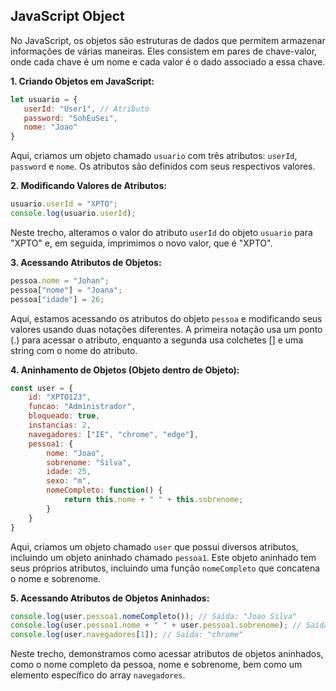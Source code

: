 ## JavaScript Object

No JavaScript, os objetos são estruturas de dados que permitem armazenar informações de várias maneiras. Eles consistem em pares de chave-valor, onde cada chave é um nome e cada valor é o dado associado a essa chave.

**1. Criando Objetos em JavaScript:**
```javascript
let usuario = {
   userId: "User1", // Atributo
   password: "SohEuSei",
   nome: "Joao"
}
```
Aqui, criamos um objeto chamado `usuario` com três atributos: `userId`, `password` e `nome`. Os atributos são definidos com seus respectivos valores.

**2. Modificando Valores de Atributos:**
```javascript
usuario.userId = "XPTO";
console.log(usuario.userId);
```
Neste trecho, alteramos o valor do atributo `userId` do objeto `usuario` para "XPTO" e, em seguida, imprimimos o novo valor, que é "XPTO".

**3. Acessando Atributos de Objetos:**
```javascript
pessoa.nome = "Johan";
pessoa["nome"] = "Joana";
pessoa["idade"] = 26;
```
Aqui, estamos acessando os atributos do objeto `pessoa` e modificando seus valores usando duas notações diferentes. A primeira notação usa um ponto (.) para acessar o atributo, enquanto a segunda usa colchetes [] e uma string com o nome do atributo.

**4. Aninhamento de Objetos (Objeto dentro de Objeto):**
```javascript
const user = {
    id: "XPTO123",
    funcao: "Administrador",
    bloqueado: true,
    instancias: 2,
    navegadores: ["IE", "chrome", "edge"],
    pessoa1: {
        nome: "Joao",
        sobrenome: "Silva",
        idade: 25,
        sexo: "m",
        nomeCompleto: function() {
            return this.nome + " " + this.sobrenome;
        }
    }
}
```
Aqui, criamos um objeto chamado `user` que possui diversos atributos, incluindo um objeto aninhado chamado `pessoa1`. Este objeto aninhado tem seus próprios atributos, incluindo uma função `nomeCompleto` que concatena o nome e sobrenome.

**5. Acessando Atributos de Objetos Aninhados:**
```javascript
console.log(user.pessoa1.nomeCompleto()); // Saída: "Joao Silva"
console.log(user.pessoa1.nome + " " + user.pessoa1.sobrenome); // Saída: "Joao Silva"
console.log(user.navegadores[1]); // Saída: "chrome"
```
Neste trecho, demonstramos como acessar atributos de objetos aninhados, como o nome completo da pessoa, nome e sobrenome, bem como um elemento específico do array `navegadores`.